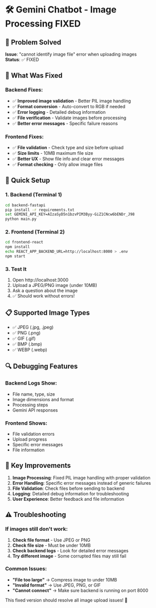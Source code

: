 # 🛠️ Gemini Chatbot - Image Processing FIXED

## 🎯 Problem Solved

**Issue**: "cannot identify image file" error when uploading images  
**Status**: ✅ FIXED

## 🔧 What Was Fixed

### Backend Fixes:
- ✅ **Improved image validation** - Better PIL image handling
- ✅ **Format conversion** - Auto-convert to RGB if needed
- ✅ **Error logging** - Detailed debug information
- ✅ **File verification** - Validate images before processing
- ✅ **Better error messages** - Specific failure reasons

### Frontend Fixes:
- ✅ **File validation** - Check type and size before upload
- ✅ **Size limits** - 10MB maximum file size
- ✅ **Better UX** - Show file info and clear error messages
- ✅ **Format checking** - Only allow image files

## 🚀 Quick Setup

### 1. Backend (Terminal 1)
```bash
cd backend-fastapi
pip install -r requirements.txt
set GEMINI_API_KEY=AIzaSyD5n1bzvPIM3Byy-GiZ1CNcw6bENDr_J98
python main.py
```

### 2. Frontend (Terminal 2)
```bash
cd frontend-react
npm install
echo REACT_APP_BACKEND_URL=http://localhost:8000 > .env
npm start
```

### 3. Test It
1. Open http://localhost:3000
2. Upload a JPEG/PNG image (under 10MB)
3. Ask a question about the image
4. ✅ Should work without errors!

## 📋 Supported Image Types

- ✅ JPEG (.jpg, .jpeg)
- ✅ PNG (.png) 
- ✅ GIF (.gif)
- ✅ BMP (.bmp)
- ✅ WEBP (.webp)

## 🔍 Debugging Features

### Backend Logs Show:
- File name, type, size
- Image dimensions and format
- Processing steps
- Gemini API responses

### Frontend Shows:
- File validation errors
- Upload progress
- Specific error messages
- File information

## 🎯 Key Improvements

1. **Image Processing**: Fixed PIL image handling with proper validation
2. **Error Handling**: Specific error messages instead of generic failures
3. **File Validation**: Check files before sending to backend
4. **Logging**: Detailed debug information for troubleshooting
5. **User Experience**: Better feedback and file information

## ⚠️ Troubleshooting

### If images still don't work:
1. **Check file format** - Use JPEG or PNG
2. **Check file size** - Must be under 10MB
3. **Check backend logs** - Look for detailed error messages
4. **Try different image** - Some corrupted files may still fail

### Common Issues:
- **"File too large"** → Compress image to under 10MB
- **"Invalid format"** → Use JPEG, PNG, or GIF
- **"Cannot connect"** → Make sure backend is running on port 8000

This fixed version should resolve all image upload issues! 🎉
